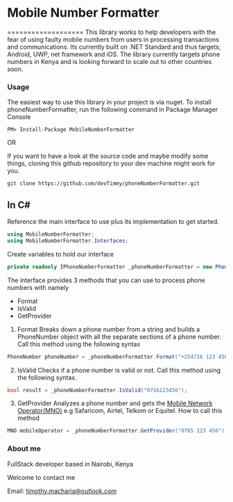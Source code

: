 # Mobile Number Formatter
===================
This library works to help developers with the fear of using faulty mobile numbers from users in processing transactions and communications. Its currently built on .NET Standard and thus targets; Android, UWP, net framework and iOS. The library currently targets phone numbers in Kenya and is looking forward to scale out to other countries soon.

### Usage

The easiest way to use this library in your project is via nuget. To install phoneNumberFormatter, run the following command in Package Manager Console

```
PM> Install-Package MobileNumberFormatter
```

OR

If you want to have a look at the source code and maybe modify some things, cloning this github repository to your dev machine might work for you.

```
git clone https://github.com/devTimmy/phoneNumberFormatter.git
```
## In C#
Reference the main interface to use plus its implementation to get started.

```cs
using MobileNumberFormatter;
using MobileNumberFormatter.Interfaces;
```
Create variables to hold our interface

```cs
private readonly IPhoneNumberFormatter _phoneNumberFormatter = new PhoneNumberFormatter();
```

The interface provides 3 methods that you can use to process phone numbers with namely

* Format
* IsValid
* GetProvider

1. Format
Breaks down a phone number from a string and builds a PhoneNumber object with all the separate sections of a phone number. Call this method using the following syntax

```cs
PhoneNumber phoneNumber = _phoneNumberFormatter.Format("+254716 123 456");
```

2. IsValid
Checks if a phone number is valid or not. Call this method using the following syntax.

```cs
bool result = _phoneNumberFormatter.IsValid("0716123456");
```

3. GetProvider
Analyzes a phone number and gets the [Mobile Network Operator(MNO)](https://en.wikipedia.org/wiki/Telephone_numbers_in_Kenya)
e.g Safaricom, Airtel, Telkom or Equitel. How to call this method

```cs
MNO mobileOperator = _phoneNumberFormatter.GetProvider("0765 123 456");
```

### About me

FullStack developer based in Nairobi, Kenya

Welcome to contact me

Email: [timothy.macharia@outlook.com](mailto:timothy.macharia@outlook.com)
